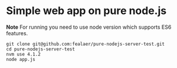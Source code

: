 # Simple web app on pure node.js

**Note** For running you need to use node version which supports ES6 features.

```
git clone git@github.com:fealaer/pure-nodejs-server-test.git
cd pure-nodejs-server-test
nvm use 4.1.2
node app.js
```
